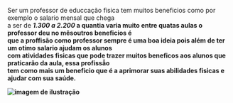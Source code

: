 <DOCTYPE html></DOCTYPE>
<html lang=""pt-br">

<head>
<title><h1><b>O profissional de educação fisica<b></h1><em>HTML</em> e <em>CSS</em></b></h1></title><link rel="stylesheet" href=tyle.css">
</head>
<body>
<p class= "texto">Ser um professor de educcação fisica tem muitos beneficios como por exemplo o salario mensal que chega<br> a ser de <em> <strong>1.300 a 2.200</em> </trong> a quantia varia muito entre quatas aulas o professor deu no mêsoutros beneficios é<br>que a proffisão como professor sempre é uma boa ideia pois além de ter um otimo salario ajudam os alunos<br> com atividades fisicas que pode trazer muitos beneficos aos alunos que praticarão da aula, essa profissẫo<br> tem como mais um beneficio que é a aprimorar suas abilidades fisicas e ajudar com sua saúde.</p class="texto"><img src="imagem.jpg" alt="imagem de ilustração">
</body>

</html>

